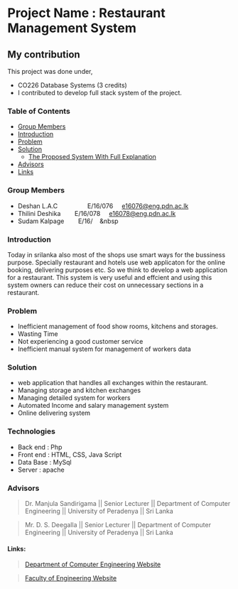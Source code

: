 
# Project Name : Restaurant Management System

## My contribution

This project was done under,

* CO226 Database Systems (3 credits)
* I contributed to develop full stack system of the project.

### Table of Contents

* [Group Members](#group-members)
* [Introduction](#introduction)
* [Problem](#problem)
* [Solution](#solution)
  * [The Proposed System With Full Explanation](#the-proposed-system-with-full-explanation)
* [Advisors](#advisors)
* [Links](#links)

### Group Members 
  * Deshan L.A.C &nbsp;&nbsp;&nbsp;&nbsp;&nbsp;&nbsp;&nbsp;&nbsp; &nbsp; &nbsp; &nbsp; &nbsp;E/16/076 &nbsp;&nbsp;&nbsp; e16076@eng.pdn.ac.lk
  * Thilini Deshika &nbsp;&nbsp;&nbsp;&nbsp;&nbsp;&nbsp; E/16/078  &nbsp;&nbsp;&nbsp;&nbsp;e16078@eng.pdn.ac.lk
  * Sudam Kalpage &nbsp;&nbsp;&nbsp;&nbsp;&nbsp;&nbsp; E/16/ &nbsp;&nbsp;&nbsp;&nbsp

### Introduction

Today in srilanka also most of the shops use smart ways for the bussiness purpose. Specially restaurant and hotels use web applicaton for the online booking, delivering purposes etc. So we think to develop a web application for a restaurant. This system is very useful and effcient and using this system owners can reduce their cost on unnecessary sections in a restaurant. 

### Problem
* Inefficient management of food show rooms, kitchens and storages.
* Wasting Time
* Not experiencing a good customer service
* Inefficient manual system for management of workers data

### Solution
* web application that handles all exchanges within the restaurant.
* Managing storage and kitchen exchanges
* Managing detailed system for workers 
* Automated Income and salary management system
* Online delivering system

### Technologies
* Back end : Php
* Front end : HTML, CSS, Java Script 
* Data Base : MySql
* Server : apache

### Advisors

>Dr. Manjula Sandirigama  ||  Senior Lecturer  ||   Department of Computer Engineering  ||   University of Peradenya  ||  Sri Lanka

>Mr. D. S. Deegalla       ||  Senior Lecturer  ||   Department of Computer Engineering  ||   University of Peradenya  ||  Sri Lanka

#### Links:
> [Department of Computer Engineering Website](http://www.ce.pdn.ac.lk/) 

> [Faculty of Engineering Website](https://eng.pdn.ac.lk/) 






